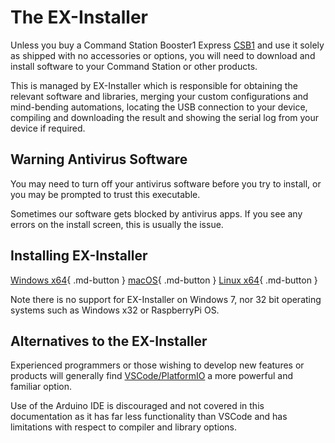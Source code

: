 # The EX-Installer

Unless you buy a Command Station Booster1 Express [CSB1](?CSB1) and use it solely as shipped with no accessories or options, you will need to download and install software to your Command Station or other products.

This is managed by EX-Installer which is responsible for obtaining the relevant software and libraries, merging your custom configurations and mind-bending automations, locating the USB connection to your device,  compiling and downloading the result and showing the serial log from your device if required.


## Warning Antivirus Software

You may need to turn off your antivirus software before you try to install, or you may be prompted to trust this executable.

Sometimes our software gets blocked by antivirus apps. If you see any errors on the install screen, this is usually the issue.

## Installing EX-Installer

[Windows x64](download-win.md){ .md-button }
[macOS](download-mac.md){ .md-button }
[Linux x64](download-linux.md){ .md-button }

Note there is no support for EX-Installer on Windows 7, nor 32 bit operating systems such as Windows x32 or RaspberryPi OS.

## Alternatives to the EX-Installer

Experienced programmers or those wishing to develop new features or products will generally find [VSCode/PlatformIO](platformio.md) a more powerful and familiar option.

Use of the Arduino IDE is discouraged and not covered in this documentation as it has far less functionality than VSCode and has limitations with respect to compiler and library options.
